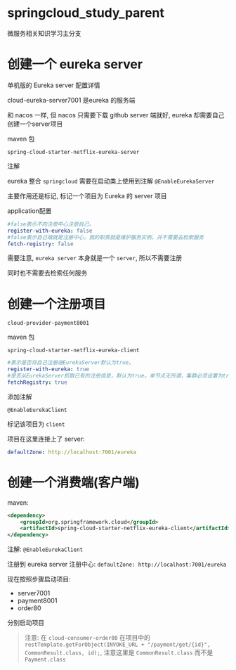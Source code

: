 # springcloud_study_parent

微服务相关知识学习主分支

# 创建一个 eureka server

单机版的 Eureka server 配置详情

cloud-eureka-server7001 是eureka 的服务端

和 nacos 一样, 但 nacos 只需要下载 github server 端就好, eureka 却需要自己创建一个server项目

maven 包

`spring-cloud-starter-netflix-eureka-server`

注解

eureka 整合 `springcloud` 需要在启动类上使用到注解 `@EnableEurekaServer`

主要作用还是标记, 标记一个项目为 Eureka 的 server 项目

application配置

```yml
#false表示不向注册中心注册自己。
register-with-eureka: false
#false表示自己端就是注册中心，我的职责就是维护服务实例，并不需要去检索服务
fetch-registry: false
```
需要注意, `eureka server` 本身就是一个 `server`, 所以不需要注册

同时也不需要去检索任何服务


# 创建一个注册项目

`cloud-provider-payment8001`

maven 包

`spring-cloud-starter-netflix-eureka-client`

```yml
#表示是否将自己注册进EurekaServer默认为true。
register-with-eureka: true
#是否从EurekaServer抓取已有的注册信息，默认为true。单节点无所谓，集群必须设置为true才能配合ribbon使用负载均衡
fetchRegistry: true
```

添加注解

`@EnableEurekaClient`

标记该项目为 `client`

项目在这里连接上了 server:
```yml
defaultZone: http://localhost:7001/eureka
```

# 创建一个消费端(客户端)

maven:

```xml
<dependency>
    <groupId>org.springframework.cloud</groupId>
    <artifactId>spring-cloud-starter-netflix-eureka-client</artifactId>
</dependency>
```

注解: `@EnableEurekaClient`

注册到 eureka server 注册中心: `defaultZone: http://localhost:7001/eureka`

现在按照步骤启动项目:
- server7001
- payment8001
- order80

分别启动项目

> 注意: 在 `cloud-consumer-order80` 在项目中的 `restTemplate.getForObject(INVOKE_URL + "/payment/get/{id}", CommonResult.class, id);`, 注意这里是 `CommonResult.class` 而不是 `Payment.class`